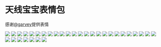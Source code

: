 # 天线宝宝表情包

感谢[@garvey](https://gitee.com/zjwo)提供表情

![](https://cdn.jsdelivr.net/gh/2x-ercha/twikoo-magic@1.0/image/teletubbies/1.gif)
![](https://cdn.jsdelivr.net/gh/2x-ercha/twikoo-magic@1.0/image/teletubbies/10.jpg)
![](https://cdn.jsdelivr.net/gh/2x-ercha/twikoo-magic@1.0/image/teletubbies/11.jpg)
![](https://cdn.jsdelivr.net/gh/2x-ercha/twikoo-magic@1.0/image/teletubbies/12.jpg)
![](https://cdn.jsdelivr.net/gh/2x-ercha/twikoo-magic@1.0/image/teletubbies/13.jpg)
![](https://cdn.jsdelivr.net/gh/2x-ercha/twikoo-magic@1.0/image/teletubbies/14.jpg)
![](https://cdn.jsdelivr.net/gh/2x-ercha/twikoo-magic@1.0/image/teletubbies/15.jpg)
![](https://cdn.jsdelivr.net/gh/2x-ercha/twikoo-magic@1.0/image/teletubbies/16.jpg)
![](https://cdn.jsdelivr.net/gh/2x-ercha/twikoo-magic@1.0/image/teletubbies/17.jpg)
![](https://cdn.jsdelivr.net/gh/2x-ercha/twikoo-magic@1.0/image/teletubbies/18.jpg)
![](https://cdn.jsdelivr.net/gh/2x-ercha/twikoo-magic@1.0/image/teletubbies/19.jpg)
![](https://cdn.jsdelivr.net/gh/2x-ercha/twikoo-magic@1.0/image/teletubbies/2.gif)
![](https://cdn.jsdelivr.net/gh/2x-ercha/twikoo-magic@1.0/image/teletubbies/2.jpg)
![](https://cdn.jsdelivr.net/gh/2x-ercha/twikoo-magic@1.0/image/teletubbies/20.jpg)
![](https://cdn.jsdelivr.net/gh/2x-ercha/twikoo-magic@1.0/image/teletubbies/21.jpg)
![](https://cdn.jsdelivr.net/gh/2x-ercha/twikoo-magic@1.0/image/teletubbies/22.jpg)
![](https://cdn.jsdelivr.net/gh/2x-ercha/twikoo-magic@1.0/image/teletubbies/23.jpg)
![](https://cdn.jsdelivr.net/gh/2x-ercha/twikoo-magic@1.0/image/teletubbies/24.jpg)
![](https://cdn.jsdelivr.net/gh/2x-ercha/twikoo-magic@1.0/image/teletubbies/25.jpg)
![](https://cdn.jsdelivr.net/gh/2x-ercha/twikoo-magic@1.0/image/teletubbies/26.jpg)
![](https://cdn.jsdelivr.net/gh/2x-ercha/twikoo-magic@1.0/image/teletubbies/27.jpg)
![](https://cdn.jsdelivr.net/gh/2x-ercha/twikoo-magic@1.0/image/teletubbies/28.jpg)
![](https://cdn.jsdelivr.net/gh/2x-ercha/twikoo-magic@1.0/image/teletubbies/29.jpg)
![](https://cdn.jsdelivr.net/gh/2x-ercha/twikoo-magic@1.0/image/teletubbies/3.gif)
![](https://cdn.jsdelivr.net/gh/2x-ercha/twikoo-magic@1.0/image/teletubbies/3.jpg)
![](https://cdn.jsdelivr.net/gh/2x-ercha/twikoo-magic@1.0/image/teletubbies/30.jpg)
![](https://cdn.jsdelivr.net/gh/2x-ercha/twikoo-magic@1.0/image/teletubbies/4.jpg)
![](https://cdn.jsdelivr.net/gh/2x-ercha/twikoo-magic@1.0/image/teletubbies/5.jpg)
![](https://cdn.jsdelivr.net/gh/2x-ercha/twikoo-magic@1.0/image/teletubbies/6.jpg)
![](https://cdn.jsdelivr.net/gh/2x-ercha/twikoo-magic@1.0/image/teletubbies/7.jpg)
![](https://cdn.jsdelivr.net/gh/2x-ercha/twikoo-magic@1.0/image/teletubbies/8.jpg)
![](https://cdn.jsdelivr.net/gh/2x-ercha/twikoo-magic@1.0/image/teletubbies/9.jpg)
